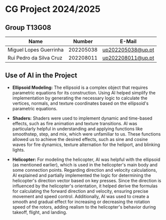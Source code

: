 # CG Project 2024/2025

## Group T13G08

| Name             | Number    | E-Mail             |
| ---------------- | --------- | ------------------ |
| Miguel Lopes Guerrinha  | 202205038 | up202205038@up.pt  |
| Rui Pedro da Silva Cruz | 202208011 | up202208011@up.pt  |

## Use of AI in the Project

- **Ellipsoid Modeling:** The ellipsoid is a complex object that requires parametric equations for its construction. Using AI helped simplify the implementation by generating the necessary logic to calculate the vertices, normals, and texture coordinates based on the ellipsoid's parametric equations.

- **Shaders:** Shaders were used to implement dynamic and time-based effects, such as fire animation and texture transitions. AI was particularly helpful in understanding and applying functions like smoothstep, step, and mix, which were unfamiliar to us. These functions allowed us to achieve the desired effects, such as sine and cosine waves for fire dynamics, texture alternation for the heliport, and blinking lights.

- **Helicopter:** For modeling the helicopter, AI was helpful with the ellipsoid (as mentioned earlier), which is used in the helicopter's main body and some connection points. Regarding direction and velocity calculations, AI explained and partially implemented the logic for determining the helicopter's direction vector based on key presses. Since the direction is influenced by the helicopter's orientation, it helped derive the formulas for calculating the forward direction and velocity, ensuring precise movement and speed control. Additionally, AI was used to create a smooth and gradual effect for increasing or decreasing the rotation speed of the rotors, adding realism to the helicopter's behavior during takeoff, flight, and landing.
